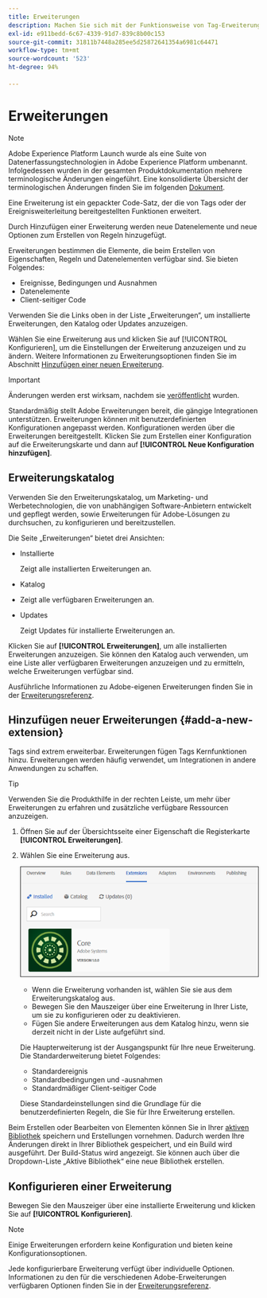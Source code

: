 ```yaml
---
title: Erweiterungen
description: Machen Sie sich mit der Funktionsweise von Tag-Erweiterungen in Adobe Experience Platform vertraut.
exl-id: e911bedd-6c67-4339-91d7-839c8b00c153
source-git-commit: 31811b7448a285ee5d25872641354a6981c64471
workflow-type: tm+mt
source-wordcount: '523'
ht-degree: 94%

---
```


# Erweiterungen

>[!NOTE]
>
>Adobe Experience Platform Launch wurde als eine Suite von Datenerfassungstechnologien in Adobe Experience Platform umbenannt. Infolgedessen wurden in der gesamten Produktdokumentation mehrere terminologische Änderungen eingeführt. Eine konsolidierte Übersicht der terminologischen Änderungen finden Sie im folgenden [Dokument](../../../term-updates.md).

Eine Erweiterung ist ein gepackter Code-Satz, der die von Tags oder der Ereignisweiterleitung bereitgestellten Funktionen erweitert.

Durch Hinzufügen einer Erweiterung werden neue Datenelemente und neue Optionen zum Erstellen von Regeln hinzugefügt.

Erweiterungen bestimmen die Elemente, die beim Erstellen von Eigenschaften, Regeln und Datenelementen verfügbar sind. Sie bieten Folgendes:

* Ereignisse, Bedingungen und Ausnahmen
* Datenelemente
* Client-seitiger Code

Verwenden Sie die Links oben in der Liste „Erweiterungen“, um installierte Erweiterungen, den Katalog oder Updates anzuzeigen.

Wählen Sie eine Erweiterung aus und klicken Sie auf [!UICONTROL Konfigurieren], um die Einstellungen der Erweiterung anzuzeigen und zu ändern. Weitere Informationen zu Erweiterungsoptionen finden Sie im Abschnitt [Hinzufügen einer neuen Erweiterung](#add-a-new-extension).

>[!IMPORTANT]
>
>Änderungen werden erst wirksam, nachdem sie [veröffentlicht](../../publishing/overview.md) wurden.

Standardmäßig stellt Adobe Erweiterungen bereit, die gängige Integrationen unterstützen. Erweiterungen können mit benutzerdefinierten Konfigurationen angepasst werden. Konfigurationen werden über die Erweiterungen bereitgestellt. Klicken Sie zum Erstellen einer Konfiguration auf die Erweiterungskarte und dann auf **[!UICONTROL Neue Konfiguration hinzufügen]**.

## Erweiterungskatalog

Verwenden Sie den Erweiterungskatalog, um Marketing- und Werbetechnologien, die von unabhängigen Software-Anbietern entwickelt und gepflegt werden, sowie Erweiterungen für Adobe-Lösungen zu durchsuchen, zu konfigurieren und bereitzustellen.

Die Seite „Erweiterungen“ bietet drei Ansichten:

* Installierte

  Zeigt alle installierten Erweiterungen an.

* Katalog
* Zeigt alle verfügbaren Erweiterungen an.
* Updates

  Zeigt Updates für installierte Erweiterungen an.

Klicken Sie auf **[!UICONTROL Erweiterungen]**, um alle installierten Erweiterungen anzuzeigen. Sie können den Katalog auch verwenden, um eine Liste aller verfügbaren Erweiterungen anzuzeigen und zu ermitteln, welche Erweiterungen verfügbar sind.

Ausführliche Informationen zu Adobe-eigenen Erweiterungen finden Sie in der [Erweiterungsreferenz](../../../extensions/client/overview.md).

## Hinzufügen neuer Erweiterungen {#add-a-new-extension}

Tags sind extrem erweiterbar. Erweiterungen fügen Tags Kernfunktionen hinzu. Erweiterungen werden häufig verwendet, um Integrationen in andere Anwendungen zu schaffen.

>[!TIP]
>
>Verwenden Sie die Produkthilfe in der rechten Leiste, um mehr über Erweiterungen zu erfahren und zusätzliche verfügbare Ressourcen anzuzeigen.

1. Öffnen Sie auf der Übersichtsseite einer Eigenschaft die Registerkarte **[!UICONTROL Erweiterungen]**.
1. Wählen Sie eine Erweiterung aus.

   ![Registerkarte &quot;Katalog&quot;mit Core-Erweiterungen auf der Registerkarte &quot;Erweiterungen&quot;.](../../../images/extensions.png)

   * Wenn die Erweiterung vorhanden ist, wählen Sie sie aus dem Erweiterungskatalog aus.
   * Bewegen Sie den Mauszeiger über eine Erweiterung in Ihrer Liste, um sie zu konfigurieren oder zu deaktivieren.
   * Fügen Sie andere Erweiterungen aus dem Katalog hinzu, wenn sie derzeit nicht in der Liste aufgeführt sind.

   Die Haupterweiterung ist der Ausgangspunkt für Ihre neue Erweiterung. Die Standarderweiterung bietet Folgendes:

   * Standardereignis
   * Standardbedingungen und -ausnahmen
   * Standardmäßiger Client-seitiger Code

   Diese Standardeinstellungen sind die Grundlage für die benutzerdefinierten Regeln, die Sie für Ihre Erweiterung erstellen.

Beim Erstellen oder Bearbeiten von Elementen können Sie in Ihrer [aktiven Bibliothek](../../publishing/libraries.md#active-library) speichern und Erstellungen vornehmen. Dadurch werden Ihre Änderungen direkt in Ihrer Bibliothek gespeichert, und ein Build wird ausgeführt. Der Build-Status wird angezeigt. Sie können auch über die Dropdown-Liste „Aktive Bibliothek“ eine neue Bibliothek erstellen.

## Konfigurieren einer Erweiterung

Bewegen Sie den Mauszeiger über eine installierte Erweiterung und klicken Sie auf **[!UICONTROL Konfigurieren]**.

>[!NOTE]
>
>Einige Erweiterungen erfordern keine Konfiguration und bieten keine Konfigurationsoptionen.

Jede konfigurierbare Erweiterung verfügt über individuelle Optionen. Informationen zu den für die verschiedenen Adobe-Erweiterungen verfügbaren Optionen finden Sie in der [Erweiterungsreferenz](../../../extensions/client/overview.md).
